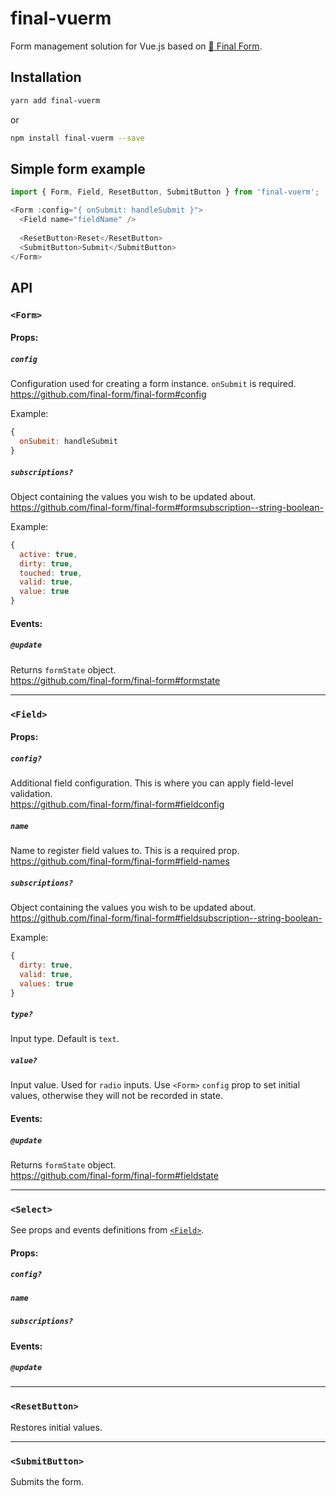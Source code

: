 # final-vuerm

Form management solution for Vue.js based on [:checkered_flag: Final Form](https://www.npmjs.com/package/final-form).




## Installation

```bash
yarn add final-vuerm
```

or

```bash
npm install final-vuerm --save
```




## Simple form example

```js
import { Form, Field, ResetButton, SubmitButton } from 'final-vuerm';

<Form :config="{ onSubmit: handleSubmit }">
  <Field name="fieldName" />
  
  <ResetButton>Reset</ResetButton>
  <SubmitButton>Submit</SubmitButton>
</Form>

```




## API




### `<Form>`

#### Props:

##### `config`

Configuration used for creating a form instance. `onSubmit` is required.  
https://github.com/final-form/final-form#config

Example:
```js
{
  onSubmit: handleSubmit
}
```

##### `subscriptions?`

Object containing the values you wish to be updated about.  
https://github.com/final-form/final-form#formsubscription--string-boolean-

Example:
```js
{
  active: true,
  dirty: true,
  touched: true,
  valid: true,
  value: true
}
```

#### Events:

##### `@update`

Returns `formState` object.  
https://github.com/final-form/final-form#formstate


---


### `<Field>`

#### Props:

##### `config?`

Additional field configuration. This is where you can apply field-level validation.  
https://github.com/final-form/final-form#fieldconfig

##### `name`

Name to register field values to. This is a required prop.  
https://github.com/final-form/final-form#field-names

##### `subscriptions?`

Object containing the values you wish to be updated about.  
https://github.com/final-form/final-form#fieldsubscription--string-boolean-

Example:
```js
{
  dirty: true,
  valid: true,
  values: true
}
```

##### `type?`

Input type. Default is `text`.

##### `value?`

Input value. Used for `radio` inputs.
Use `<Form>` `config` prop to set initial values, otherwise they will not be recorded in state.

#### Events:

##### `@update`

Returns `formState` object.  
https://github.com/final-form/final-form#fieldstate


---


### `<Select>`

See props and events definitions from [`<Field>`](#field).

#### Props:

##### `config?`

##### `name`

##### `subscriptions?`

#### Events:

##### `@update`


---


### `<ResetButton>`
Restores initial values.


---


### `<SubmitButton>`
Submits the form.